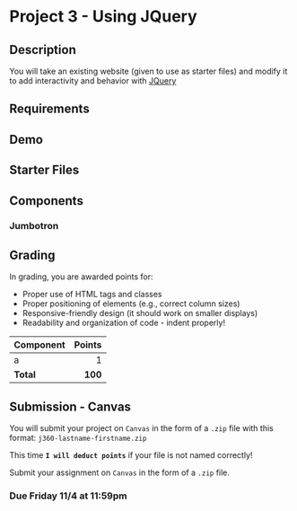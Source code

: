 # Project 3 - Using JQuery
## Description
You will take an existing website (given to use as starter files) and modify it to add interactivity and behavior with [JQuery](http://www.w3schools.com/jquery/default.asp)

## Requirements

## Demo

## Starter Files

## Components
### Jumbotron

## Grading
In grading, you are awarded points for:

* Proper use of HTML tags and classes
* Proper positioning of elements (e.g., correct column sizes)
* Responsive-friendly design (it should work on smaller displays)
* Readability and organization of code - indent properly!

|Component|Points |
| ---     |-----: | 
| a | 1 |
|**Total**|**100**|

## Submission - Canvas
You will submit your project on `Canvas` in the form of a `.zip` file with this format:
`j360-lastname-firstname.zip` 

This time **`I will deduct points`** if your file is not named correctly!

Submit your assignment on `Canvas` in the form of a `.zip` file.


### **Due Friday 11/4 at 11:59pm**


